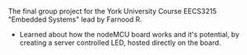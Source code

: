 The final group project for the York University Course EECS3215 "Embedded Systems" lead by Farnood R.
* Learned about how the nodeMCU board works and it's potential, by creating a server controlled LED, hosted directly on the board.